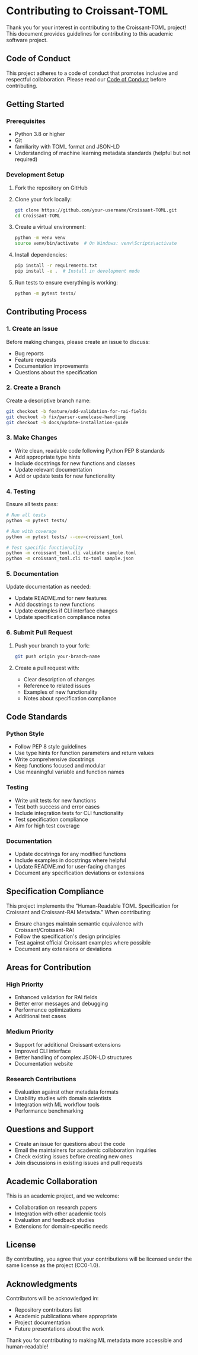 # Contributing to Croissant-TOML

Thank you for your interest in contributing to the Croissant-TOML project! This document provides guidelines for contributing to this academic software project.

## Code of Conduct

This project adheres to a code of conduct that promotes inclusive and respectful collaboration. Please read our [Code of Conduct](CODE_OF_CONDUCT.md) before contributing.

## Getting Started

### Prerequisites

- Python 3.8 or higher
- Git
- familiarity with TOML format and JSON-LD
- Understanding of machine learning metadata standards (helpful but not required)

### Development Setup

1. Fork the repository on GitHub
2. Clone your fork locally:
   ```bash
   git clone https://github.com/your-username/Croissant-TOML.git
   cd Croissant-TOML
   ```

3. Create a virtual environment:
   ```bash
   python -m venv venv
   source venv/bin/activate  # On Windows: venv\Scripts\activate
   ```

4. Install dependencies:
   ```bash
   pip install -r requirements.txt
   pip install -e .  # Install in development mode
   ```

5. Run tests to ensure everything is working:
   ```bash
   python -m pytest tests/
   ```

## Contributing Process

### 1. Create an Issue

Before making changes, please create an issue to discuss:
- Bug reports
- Feature requests
- Documentation improvements
- Questions about the specification

### 2. Create a Branch

Create a descriptive branch name:
```bash
git checkout -b feature/add-validation-for-rai-fields
git checkout -b fix/parser-camelcase-handling
git checkout -b docs/update-installation-guide
```

### 3. Make Changes

- Write clean, readable code following Python PEP 8 standards
- Add appropriate type hints
- Include docstrings for new functions and classes
- Update relevant documentation
- Add or update tests for new functionality

### 4. Testing

Ensure all tests pass:
```bash
# Run all tests
python -m pytest tests/

# Run with coverage
python -m pytest tests/ --cov=croissant_toml

# Test specific functionality
python -m croissant_toml.cli validate sample.toml
python -m croissant_toml.cli to-toml sample.json
```

### 5. Documentation

Update documentation as needed:
- Update README.md for new features
- Add docstrings to new functions
- Update examples if CLI interface changes
- Update specification compliance notes

### 6. Submit Pull Request

1. Push your branch to your fork:
   ```bash
   git push origin your-branch-name
   ```

2. Create a pull request with:
   - Clear description of changes
   - Reference to related issues
   - Examples of new functionality
   - Notes about specification compliance

## Code Standards

### Python Style

- Follow PEP 8 style guidelines
- Use type hints for function parameters and return values
- Write comprehensive docstrings
- Keep functions focused and modular
- Use meaningful variable and function names

### Testing

- Write unit tests for new functions
- Test both success and error cases
- Include integration tests for CLI functionality
- Test specification compliance
- Aim for high test coverage

### Documentation

- Update docstrings for any modified functions
- Include examples in docstrings where helpful
- Update README.md for user-facing changes
- Document any specification deviations or extensions

## Specification Compliance

This project implements the "Human-Readable TOML Specification for Croissant and Croissant-RAI Metadata." When contributing:

- Ensure changes maintain semantic equivalence with Croissant/Croissant-RAI
- Follow the specification's design principles
- Test against official Croissant examples where possible
- Document any extensions or deviations

## Areas for Contribution

### High Priority
- Enhanced validation for RAI fields
- Better error messages and debugging
- Performance optimizations
- Additional test cases

### Medium Priority
- Support for additional Croissant extensions
- Improved CLI interface
- Better handling of complex JSON-LD structures
- Documentation website

### Research Contributions
- Evaluation against other metadata formats
- Usability studies with domain scientists
- Integration with ML workflow tools
- Performance benchmarking

## Questions and Support

- Create an issue for questions about the code
- Email the maintainers for academic collaboration inquiries
- Check existing issues before creating new ones
- Join discussions in existing issues and pull requests

## Academic Collaboration

This is an academic project, and we welcome:
- Collaboration on research papers
- Integration with other academic tools
- Evaluation and feedback studies
- Extensions for domain-specific needs

## License

By contributing, you agree that your contributions will be licensed under the same license as the project (CC0-1.0).

## Acknowledgments

Contributors will be acknowledged in:
- Repository contributors list
- Academic publications where appropriate
- Project documentation
- Future presentations about the work

Thank you for contributing to making ML metadata more accessible and human-readable!
